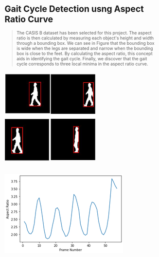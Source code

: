 # **Gait Cycle Detection usng Aspect Ratio Curve**

> The CASIS B dataset has been selected for this project. The aspect ratio is then calculated by measuring each object's height and width through a bounding box. We can see in Figure that the bounding box is wide when the legs are separated and narrow when the bounding box is close to the feet. By calculating the aspect ratio, this concept aids in identifying the gait cycle. Finally, we discover that the gait cycle corresponds to three local minima in the aspect ratio curve.

### ![Screenshot](./bounding_box.png) 
# ![Screenshot](./aspect_ratio_curve.png)
